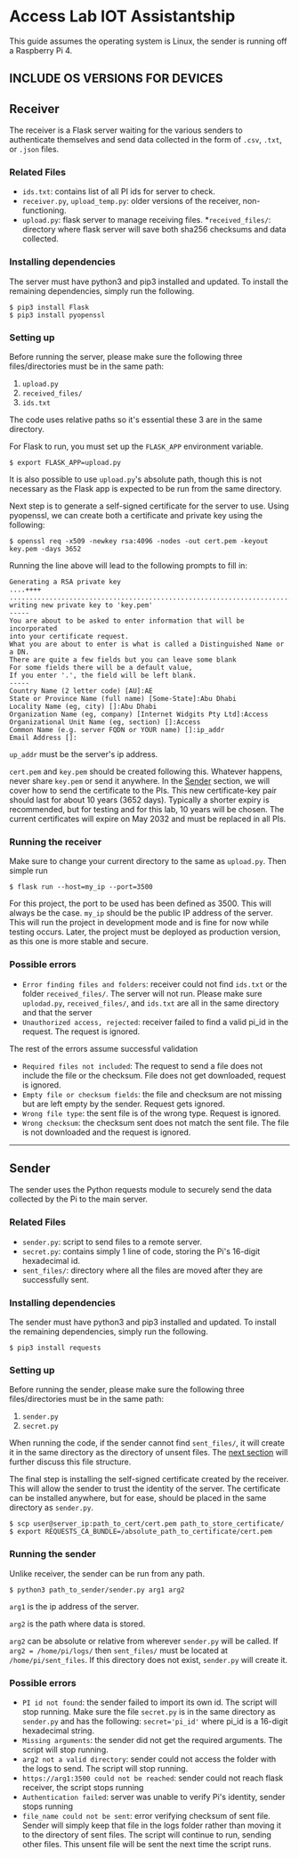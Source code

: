 # Access Lab IOT Assistantship

This guide assumes the operating system is Linux, the sender is running off a Raspberry Pi 4.

## INCLUDE OS VERSIONS FOR DEVICES

## Receiver

The receiver is a Flask server waiting for the various senders to authenticate themselves and send data collected in the form of `.csv`, `.txt`, or `.json` files.

### Related Files
* `ids.txt`: contains list of all PI ids for server to check.
* `receiver.py`, `upload_temp.py`: older versions of the receiver, non-functioning.
* `upload.py`: flask server to manage receiving files.
*`received_files/`: directory where flask server will save both sha256 checksums and data collected.


### Installing dependencies

The server must have python3 and pip3 installed and updated. To install the remaining dependencies, simply run the following.

```console
$ pip3 install Flask
$ pip3 install pyopenssl 
```

### Setting up

Before running the server, please make sure the following three files/directories must be in the same path:

1. `upload.py`
2. `received_files/`
3. `ids.txt`

The code uses relative paths so it's essential these 3 are in the same directory.

For Flask to run, you must set up the `FLASK_APP` environment variable.

```console
$ export FLASK_APP=upload.py
```

It is also possible to use `upload.py`'s absolute path, though this is not necessary as the Flask app is expected to be run from the same directory.

Next step is to generate a self-signed certificate for the server to use. Using pyopenssl, we can create both a certificate and private key using the following:

```console
$ openssl req -x509 -newkey rsa:4096 -nodes -out cert.pem -keyout key.pem -days 3652 
```

Running the line above will lead to the following prompts to fill in:

```
Generating a RSA private key
....++++
.........................................................................................................................................++++
writing new private key to 'key.pem'
-----
You are about to be asked to enter information that will be incorporated
into your certificate request.
What you are about to enter is what is called a Distinguished Name or a DN.
There are quite a few fields but you can leave some blank
For some fields there will be a default value,
If you enter '.', the field will be left blank.
-----
Country Name (2 letter code) [AU]:AE
State or Province Name (full name) [Some-State]:Abu Dhabi
Locality Name (eg, city) []:Abu Dhabi
Organization Name (eg, company) [Internet Widgits Pty Ltd]:Access
Organizational Unit Name (eg, section) []:Access
Common Name (e.g. server FQDN or YOUR name) []:ip_addr
Email Address []:
```

`up_addr` must be the server's ip address.

`cert.pem` and `key.pem` should be created following this. Whatever happens, never share `key.pem` or send it anywhere. In the [Sender](#setting-up-1) section, we will cover how to send the certificate to the PIs. This new certificate-key pair should last for about 10 years (3652 days). Typically a shorter expiry is recommended, but for testing and for this lab, 10 years will be chosen. The current certificates will expire on May 2032 and must be replaced in all PIs.

### Running the receiver

Make sure to change your current directory to the same as `upload.py`. Then simple run

```console
$ flask run --host=my_ip --port=3500
```

For this project, the port to be used has been defined as 3500. This will always be the case. `my_ip` should be the public IP address of the server. This will run the project in development mode and is fine for now while testing occurs. Later, the project must be deployed as production version, as this one is more stable and secure.

### Possible errors
* `Error finding files and folders`: receiver could not find `ids.txt` or the folder `received_files/`. The server will not run. Please make sure `uplodad.py`, `received_files/`, and `ids.txt` are all in the same directory and that the server 
* `Unauthorized access, rejected`: receiver failed to find a valid pi_id in the request. The request is ignored.

The rest of the errors assume successful validation

* `Required files not included`: The request to send a file does not include the file or the checksum. File does not get downloaded, request is ignored.
* `Empty file or checksum fields`: the file and checksum are not missing but are left empty by the sender. Request gets ignored.
* `Wrong file type`: the sent file is of the wrong type. Request is ignored.
* `Wrong checksum`: the checksum sent does not match the sent file. The file is not downloaded and the request is ignored.

___

## Sender

The sender uses the Python requests module to securely send the data collected by the Pi to the main server.

### Related Files
* `sender.py`: script to send files to a remote server.
* `secret.py`: contains simply 1 line of code, storing the Pi's 16-digit hexadecimal id.
* `sent_files/`: directory where all the files are moved after they are successfully sent.

### Installing dependencies

The sender must have python3 and pip3 installed and updated. To install the remaining dependencies, simply run the following.

```console
$ pip3 install requests
```

### Setting up

Before running the sender, please make sure the following three files/directories must be in the same path:

1. `sender.py`
3. `secret.py`

When running the code, if the sender cannot find `sent_files/`, it will create it in the same directory as the directory of unsent files. The [next section](#running-the-sender) will further discuss this file structure.

The final step is installing the self-signed certificate created by the receiver. This will allow the sender to trust the identity of the server. The certificate can be installed anywhere, but for ease, should be placed in the same directory as `sender.py`.

```console
$ scp user@server_ip:path_to_cert/cert.pem path_to_store_certificate/
$ export REQUESTS_CA_BUNDLE=/absolute_path_to_certificate/cert.pem
```

### Running the sender

Unlike receiver, the sender can be run from any path.

```console
$ python3 path_to_sender/sender.py arg1 arg2 
```

`arg1` is the ip address of the server.

`arg2` is the path where data is stored.

`arg2` can be absolute or relative from wherever `sender.py` will be called. If `arg2 = /home/pi/logs/` then `sent_files/` must be located at `/home/pi/sent_files`. If this directory does not exist, `sender.py` will create it.

### Possible errors

* `PI id not found`: the sender failed to import its own id. The script will stop running. Make sure the file `secret.py` is in the same directory as `sender.py` and has the following: `secret='pi_id'` where pi_id is a 16-digit hexadecimal string.
* `Missing arguments`: the sender did not get the required arguments. The script will stop running.
* `arg2 not a valid directory`: sender could not access the folder with the logs to send. The script will stop running.
* `https://arg1:3500 could not be reached`: sender could not reach flask receiver, the script stops running 
* `Authentication failed`: server was unable to verify Pi's identity, sender stops running
* `file_name could not be sent`: error verifying checksum of sent file. Sender will simply keep that file in the logs folder rather than moving it to the directory of sent files. The script will continue to run, sending other files. This unsent file will be sent the next time the script runs.
